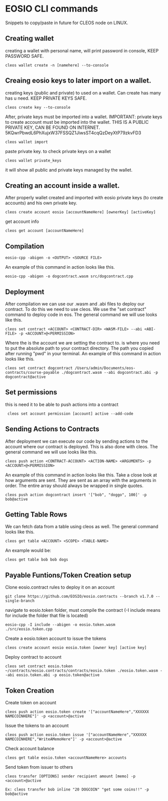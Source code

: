 # EOSIO CLI commands

Snippets to copy/paste in future for CLEOS node on LINUX.

## Creating wallet

creating a wallet with personal name, will print password in console, KEEP PASSWORD SAFE.
```
cleos wallet create -n [namehere] --to-console
```
## Creaing eosio keys to later import on a wallet.
creating keys (public and private) to used on a wallet. Can create has many has u need. KEEP PRIVATE KEYS SAFE.
```
cleos create key --to-console
```
After, private keys must be imported into a wallet.
IMPORTANT: private keys to create account must be imported into the wallet. THIS IS A PUBLIC PRIVATE KEY, CAN BE FOUND ON INTERNET.
5KQwrPbwdL6PhXujxW37FSSQZ1JiwsST4cqQzDeyXtP79zkvFD3
```
cleos wallet import
```
paste private key.
to check private keys on a wallet
```
cleos wallet private_keys
```
it will show all public and private keys managed by the wallet.

## Creating an account inside a wallet.
After properly wallet created and imported with eosio private keys (to create accounts) and his own private key.
```
cleos create account eosio [accountNameHere] [ownerKey] [activeKey]
```
get account info
```
cleos get account [accountNameHere]
```
## Compilation

```
eosio-cpp -abigen -o <OUTPUT> <SOURCE FILE>
```
An example of this command in action looks like this.
```
eosio-cpp -abigen -o dogcontract.wasm src/dogcontract.cpp
```
## Deployment
After compilation we can use our .wasm and .abi files to deploy our contract. To do this we need to use cleos. 
We use the "set contract" command to deploy code in eos. The general command we will use looks like this.
```
cleos set contract <ACCOUNT> <CONTRACT-DIR> <WASM-FILE> --abi <ABI-FILE> -p <ACCOUNT>@<PERMISSION>
```
Where the <ACCOUNT> is the account we are setting the contract to. 
<CONTRACT DIR> is where you need to put the absolute path to your contract directory. 
The path you copied after running "pwd" in your terminal. An example of this command in action looks like this.
```
cleos set contract dogcontract /Users/admin/Documents/eos-contracts/course-payable ./dogcontract.wasm --abi dogcontract.abi -p dogcontract@active
```
  
## Set permissions
this is need it to be able to push actions into a contract
```
 cleos set account permission [account] active --add-code 
```

## Sending Actions to Contracts
After deployment we can execute our code by sending actions to the account where our contract is deployed. 
This is also done with cleos. The general command we will use looks like this.
```
cleos push action <CONTRACT-ACCOUNT> <ACTION-NAME> <ARGUMENTS> -p <ACCOUNT>@<PERMISSION>
```
An example of this command in action looks like this. Take a close look at how arguments are sent. They are sent as an array with the arguments in order. The entire array should always be wrapped in single quotes.
```
cleos push action dogcontract insert '["bob", "doggo", 100]' -p bob@active
```

## Getting Table Rows
We can fetch data from a table using cleos as well. The general command looks like this.
```
cleos get table <ACCOUNT> <SCOPE> <TABLE-NAME>
```
An example would be:
```
cleos get table bob bob dogs
```
## Payable Funtions/Token Creation setup
Clone eosio.contract rules to deploy it on an account

```
git clone https://github.com/EOSIO/eosio.contracts --branch v1.7.0 --single-branch
```
navigate to eosio.token folder, must compile the contract
(-I include means for include the folder that file is located)

```
eosio-cpp -I include --abigen -o eosio.token.wasm ./src/eosio.token.cpp
```
Create a eosio.token account to issue the tokens

```
cleos create account eosio eosio.token [owner key] [active key]
```
Deploy contract to account

```
cleos set contract eosio.token ~/contracts/eosio.contracts/contracts/eosio.token ./eosio.token.wasm --abi eosio.token.abi -p eosio.token@active
```

## Token Creation
Create token on account

```
cleos push action eosio.token create '["accountNameHere","XXXXXX NAMECOINHERE"]' -p <account>@active 
```

Issue the tokens to an account

```
cleos push action eosio.token issue '["accountNameHere","XXXXXX NAMECOINHERE","WriteAMemoHere"]' -p <account>@active 
```

Check account balance
```
cleos get table eosio.token <accountNameHere> accounts
```

Send token from issuer to others
```
cleos transfer [OPTIONS] sender recipient amount [memo] -p <account>@active

Ex: cleos transfer bob inline "20 DOGCOIN" "get some coins!!" -p bob@active
```
